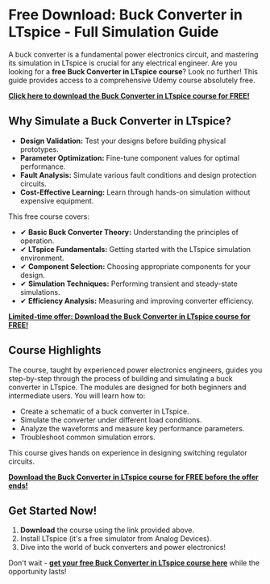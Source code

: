 # Free Download: Buck Converter in LTspice - Full Simulation Guide

A buck converter is a fundamental power electronics circuit, and mastering its simulation in LTspice is crucial for any electrical engineer. Are you looking for a **free Buck Converter in LTspice course**? Look no further! This guide provides access to a comprehensive Udemy course absolutely free.

[**Click here to download the Buck Converter in LTspice course for FREE!**](https://udemywork.com/buck-converter-in-ltspice)

## Why Simulate a Buck Converter in LTspice?

*   **Design Validation:** Test your designs before building physical prototypes.
*   **Parameter Optimization:** Fine-tune component values for optimal performance.
*   **Fault Analysis:** Simulate various fault conditions and design protection circuits.
*   **Cost-Effective Learning:** Learn through hands-on simulation without expensive equipment.

This free course covers:

*   ✔ **Basic Buck Converter Theory:** Understanding the principles of operation.
*   ✔ **LTspice Fundamentals:** Getting started with the LTspice simulation environment.
*   ✔ **Component Selection:** Choosing appropriate components for your design.
*   ✔ **Simulation Techniques:** Performing transient and steady-state simulations.
*   ✔ **Efficiency Analysis:** Measuring and improving converter efficiency.

[**Limited-time offer: Download the Buck Converter in LTspice course for FREE!**](https://udemywork.com/buck-converter-in-ltspice)

## Course Highlights

The course, taught by experienced power electronics engineers, guides you step-by-step through the process of building and simulating a buck converter in LTspice. The modules are designed for both beginners and intermediate users. You will learn how to:

*   Create a schematic of a buck converter in LTspice.
*   Simulate the converter under different load conditions.
*   Analyze the waveforms and measure key performance parameters.
*   Troubleshoot common simulation errors.

This course gives hands on experience in designing switching regulator circuits.

[**Download the Buck Converter in LTspice course for FREE before the offer ends!**](https://udemywork.com/buck-converter-in-ltspice)

## Get Started Now!

1.  **Download** the course using the link provided above.
2.  Install LTspice (it's a free simulator from Analog Devices).
3.  Dive into the world of buck converters and power electronics!

Don't wait - **[get your free Buck Converter in LTspice course here](https://udemywork.com/buck-converter-in-ltspice)** while the opportunity lasts!
